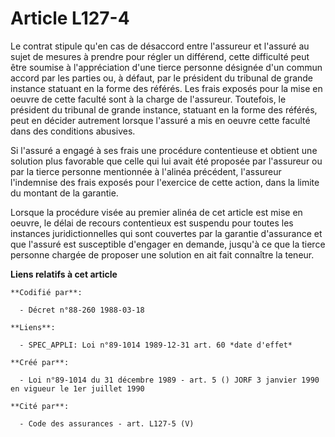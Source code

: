# Article L127-4

Le contrat stipule qu'en cas de désaccord entre l'assureur et l'assuré au sujet de mesures à prendre pour régler un
différend, cette difficulté peut être soumise à l'appréciation d'une tierce personne désignée d'un commun accord par les
parties ou, à défaut, par le président du tribunal de grande instance statuant en la forme des référés. Les frais exposés
pour la mise en oeuvre de cette faculté sont à la charge de l'assureur. Toutefois, le président du tribunal de grande
instance, statuant en la forme des référés, peut en décider autrement lorsque l'assuré a mis en oeuvre cette faculté dans des
conditions abusives.

Si l'assuré a engagé à ses frais une procédure contentieuse et obtient une solution plus favorable que celle qui lui avait
été proposée par l'assureur ou par la tierce personne mentionnée à l'alinéa précédent, l'assureur l'indemnise des frais
exposés pour l'exercice de cette action, dans la limite du montant de la garantie.

Lorsque la procédure visée au premier alinéa de cet article est mise en oeuvre, le délai de recours contentieux est suspendu
pour toutes les instances juridictionnelles qui sont couvertes par la garantie d'assurance et que l'assuré est susceptible
d'engager en demande, jusqu'à ce que la tierce personne chargée de proposer une solution en ait fait connaître la teneur.

**Liens relatifs à cet article**

	**Codifié par**:

	  - Décret n°88-260 1988-03-18

	**Liens**:

	  - SPEC_APPLI: Loi n°89-1014 1989-12-31 art. 60 *date d'effet*

	**Créé par**:

	  - Loi n°89-1014 du 31 décembre 1989 - art. 5 () JORF 3 janvier 1990 en vigueur le 1er juillet 1990

	**Cité par**:

	  - Code des assurances - art. L127-5 (V)
